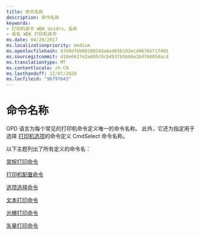 ```yaml
---
title: 命令名称
description: 命令名称
keywords:
- 打印机命令 WDK Unidrv，名称
- 命名 WDK 打印机命令
ms.date: 04/20/2017
ms.localizationpriority: medium
ms.openlocfilehash: 83d9dfbb0826024da6ed03b102ecd4676b71f491
ms.sourcegitcommit: 418e6617e2a695c9cb4b37b5b60e264760858acd
ms.translationtype: MT
ms.contentlocale: zh-CN
ms.lasthandoff: 12/07/2020
ms.locfileid: "96797643"
---
```

# <a name="command-names"></a>命令名称





GPD 语言为每个常见的打印机命令定义唯一的命令名称。 此外，它还为指定用于选择 [打印机选项](printer-options.md)的命令定义 CmdSelect 命令名称。

以下主题列出了所有定义的命令名：

[常规打印命令](general-printing-commands.md)

[打印机配置命令](printer-configuration-commands.md)

[选项选择命令](option-selection-command.md)

[文本打印命令](text-printing-commands.md)

[光栅打印命令](raster-printing-commands.md)

[矢量打印命令](vector-printing-commands.md)

 

 




